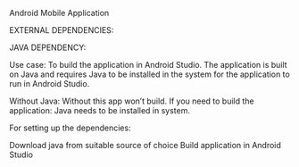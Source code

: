 Android Mobile Application 

EXTERNAL DEPENDENCIES:

JAVA DEPENDENCY:

Use case: To build the application in Android Studio. The application is built on Java and requires Java to be installed in the system for the application to run in Android Studio.


Without Java: Without this app won’t build. 
If you need to build the application: Java needs to be installed in system.


For setting up the dependencies:

Download java from suitable source of choice
Build application in Android Studio
